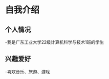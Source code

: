# 自我介绍

## 个人情况
-我是广东工业大学22级计算机科学与技术1班的学生

## 兴趣爱好
-喜欢音乐、旅游、游戏
<!--
**ez4bridge/ez4bridge** is a ✨ _special_ ✨ repository because its `README.md` (this file) appears on your GitHub profile.

Here are some ideas to get you started:

- 🔭 I’m currently working on ...
- 🌱 I’m currently learning ...
- 👯 I’m looking to collaborate on ...
- 🤔 I’m looking for help with ...
- 💬 Ask me about ...
- 📫 How to reach me: ...
- 😄 Pronouns: ...
- ⚡ Fun fact: ...
-->

